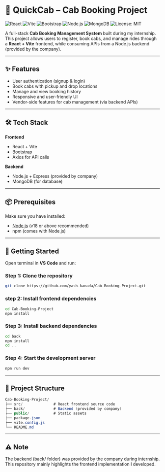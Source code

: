 # 🚖 QuickCab – Cab Booking Project

![React](https://img.shields.io/badge/React-18.2-blue?logo=react)
![Vite](https://img.shields.io/badge/Vite-frontend-brightgreen?logo=vite)
![Bootstrap](https://img.shields.io/badge/Bootstrap-5-purple?logo=bootstrap)
![Node.js](https://img.shields.io/badge/Node.js-backend-green?logo=node.js)
![MongoDB](https://img.shields.io/badge/MongoDB-database-success?logo=mongodb)
![License: MIT](https://img.shields.io/badge/License-MIT-yellow.svg)

A full-stack **Cab Booking Management System** built during my internship.  
This project allows users to register, book cabs, and manage rides through a **React + Vite** frontend, while consuming APIs from a Node.js backend (provided by the company).

---

## ✨ Features
- User authentication (signup & login)
- Book cabs with pickup and drop locations
- Manage and view booking history
- Responsive and user-friendly UI
- Vendor-side features for cab management (via backend APIs)

---

## 🛠 Tech Stack
**Frontend**
- React + Vite
- Bootstrap
- Axios for API calls

**Backend**
- Node.js + Express (provided by company)
- MongoDB (for database)

---

## 📦 Prerequisites
Make sure you have installed:
- [Node.js](https://nodejs.org/) (v18 or above recommended)
- npm (comes with Node.js)

---

## 🚀 Getting Started

Open terminal in **VS Code** and run:

### Step 1: Clone the repository
```bash
git clone https://github.com/yash-kanada/Cab-Booking-Project.git
```

### step 2: Install frontend dependencies
```bash
cd Cab-Booking-Project
npm install
```

### Step 3: Install backend dependencies
```bash
cd back
npm install
cd ..
```

### Step 4: Start the development server
```bash
npm run dev
```

---

## 📂 Project Structure

```csharp
Cab-Booking-Project/
├── src/              # React frontend source code
├── back/             # Backend (provided by company)
├── public/           # Static assets
├── package.json
├── vite.config.js
└── README.md
```

---

## ⚠️ Note
The backend (back/ folder) was provided by the company during internship.
This repository mainly highlights the frontend implementation I developed.
